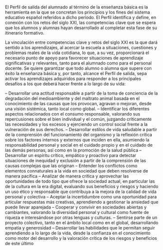 El Perfil de salida del alumnado al término de la enseñanza básica es la herramienta en la que se concretan los principios y los fines del sistema educativo español referidos a dicho periodo. El Perfil identifica y define, en conexión con los retos del siglo XXI, las competencias clave que se espera que los alumnos y alumnas hayan desarrollado al completar esta fase de su itinerario formativo.

La vinculación entre competencias clave y retos del siglo XXI es la que dará sentido a los aprendizajes, al acercar la escuela a situaciones, cuestiones y problemas reales de la vida cotidiana, lo que, a su vez, proporcionará el necesario punto de apoyo para favorecer situaciones de aprendizaje significativas y relevantes, tanto para el alumnado como para el personal docente. Se quiere garantizar que todo alumno o alumna que supere con éxito la enseñanza básica y, por tanto, alcance el Perfil de salida, sepa activar los aprendizajes adquiridos para responder a los principales desafíos a los que deberá hacer frente a lo largo de su vida:

– Desarrollar una actitud responsable a partir de la toma de conciencia de la degradación del medioambiente y del maltrato animal basada en el conocimiento de las causas que los provocan, agravan o mejoran, desde una visión sistémica, tanto local como global.
– Identificar los diferentes aspectos relacionados con el consumo responsable, valorando sus repercusiones sobre el bien individual y el común, juzgando críticamente las necesidades y los excesos y ejerciendo un control social frente a la vulneración de sus derechos.
– Desarrollar estilos de vida saludable a partir de la comprensión del funcionamiento del organismo y la reflexión crítica sobre los factores internos y externos que inciden en ella, asumiendo la responsabilidad personal y social en el cuidado propio y en el cuidado de las demás personas, así como en la promoción de la salud pública
– Desarrollar un espíritu crítico, empático y proactivo para detectar situaciones de inequidad y exclusión a partir de la comprensión de las causas complejas que las originan
– Entender los conflictos como elementos connaturales a la vida en sociedad que deben resolverse de manera pacífica
– Analizar de manera crítica y aprovechar las oportunidades de todo tipo que ofrece la sociedad actual, en particular las de la cultura en la era digital, evaluando sus beneficios y riesgos y haciendo un uso ético y responsable que contribuya a la mejora de la calidad de vida personal y colectiva
– Aceptar la incertidumbre como una oportunidad para articular respuestas más creativas, aprendiendo a gestionar la ansiedad que puede llevar aparejada
– Cooperar y convivir en sociedades abiertas y cambiantes, valorando la diversidad personal y cultural como fuente de riqueza e interesándose por otras lenguas y culturas.
– Sentirse parte de un proyecto colectivo, tanto en el ámbito local como en el global, desarrollando empatía y generosidad
– Desarrollar las habilidades que le permitan seguir aprendiendo a lo largo de la vida, desde la confianza en el conocimiento como motor del desarrollo y la valoración crítica de los riesgos y beneficios de este último
